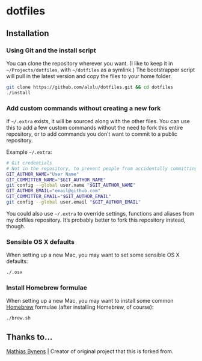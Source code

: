 # dotfiles

## Installation

### Using Git and the install script

You can clone the repository wherever you want. (I like to keep it in `~/Projects/dotfiles`, with `~/dotfiles` as a symlink.) The bootstrapper script will pull in the latest version and copy the files to your home folder.

```bash
git clone https://github.com/alxlu/dotfiles.git && cd dotfiles
./install
```

### Add custom commands without creating a new fork

If `~/.extra` exists, it will be sourced along with the other files. You can use this to add a few custom commands without the need to fork this entire repository, or to add commands you don’t want to commit to a public repository.

Example `~/.extra`:

```bash
# Git credentials
# Not in the repository, to prevent people from accidentally committing under my name
GIT_AUTHOR_NAME="User Name"
GIT_COMMITTER_NAME="$GIT_AUTHOR_NAME"
git config --global user.name "$GIT_AUTHOR_NAME"
GIT_AUTHOR_EMAIL="email@github.com"
GIT_COMMITTER_EMAIL="$GIT_AUTHOR_EMAIL"
git config --global user.email "$GIT_AUTHOR_EMAIL"
```

You could also use `~/.extra` to override settings, functions and aliases from my dotfiles repository. It’s probably better to fork this repository instead, though.

### Sensible OS X defaults

When setting up a new Mac, you may want to set some sensible OS X defaults:

```bash
./.osx
```

### Install Homebrew formulae

When setting up a new Mac, you may want to install some common [Homebrew](http://brew.sh/) formulae (after installing Homebrew, of course):

```bash
./brew.sh
```

## Thanks to…
[Mathias Bynens](https://mathiasbynens.be/) | Creator of original project that this is forked from.

